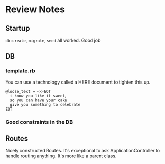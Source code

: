 # Review Notes

## Startup

`db:create`, `migrate`, `seed` all worked.  Good job

## DB

###  template.rb

You can use a technology called a HERE document to tighten this up.

    @loose_text = <<-EOT
      i know you like it sweet,
      so you can have your cake
      give you something to celebrate
    EOT

### Good constraints in the DB

## Routes

Nicely constructed Routes.  It's exceptional to ask ApplicationController to
handle routing anything.  It's more like a parent class.
